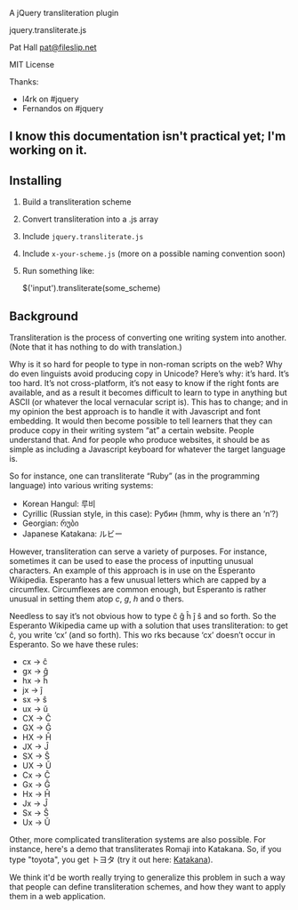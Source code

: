 A jQuery transliteration plugin

jquery.transliterate.js

Pat Hall pat@fileslip.net

MIT License

Thanks:

* l4rk on #jquery 
* Fernandos on #jquery 

I know this documentation isn't practical yet; I'm working on it.
-----------------------------------------------------------------

Installing
----------

1. Build a transliteration scheme
2. Convert transliteration into a .js array
3. Include `jquery.transliterate.js`
4. Include `x-your-scheme.js` (more on a possible naming convention soon)
5. Run something like: 

    $('input').transliterate(some_scheme)


Background
----------

Transliteration is the process of converting one writing system into another. (Note that it has nothing to do with translation.)

Why is it so hard for people to type in non-roman scripts on the web? Why do even linguists avoid producing copy in Unicode? Here’s why: it’s hard. It’s too hard. It’s not cross-platform, it’s not easy to know if the right fonts are available, and as a result it becomes difficult to learn to type in anything but ASCII (or whatever the local vernacular script is). This has to change; and in my opinion the best approach is to handle it with Javascript and font embedding. It would then become possible to tell learners that they can produce copy in their writing system “at” a certain website. People understand that. And for people who produce websites, it should be as simple as including a Javascript keyboard for whatever the target language is.

So for instance, one can transliterate  “Ruby” (as in the programming language) into various writing systems:

* Korean Hangul: 루비
* Cyrillic (Russian style, in this case): Рубин (hmm, why is there an ‘n’?)
* Georgian: რუბი
* Japanese Katakana: ルビー

However, transliteration can serve a variety of purposes. For instance, sometimes it can be used to ease the process of inputting unusual characters. An example of this approach is in use on the 
Esperanto Wikipedia. Esperanto has a few unusual letters which are capped by a circumflex. Circumflexes are common enough, but Esperanto is rather unusual in setting them atop _c_, _g_, _h_ and o
thers.

Needless to say it’s not obvious how to type ĉ ĝ ĥ ĵ ŝ and so forth. So the Esperanto Wikipedia came up with a solution that uses transliteration: to get ĉ, you write ‘cx’ (and so forth). This wo
rks because ‘cx’ doesn’t occur in Esperanto. So we have these rules:

* cx → ĉ
* gx → ĝ
* hx → ĥ
* jx → ĵ
* sx → ŝ
* ux → ŭ
* CX → Ĉ
* GX → Ĝ
* HX → Ĥ
* JX → Ĵ
* SX → Ŝ
* UX → Ŭ
* Cx → Ĉ
* Gx → Ĝ
* Hx → Ĥ
* Jx → Ĵ
* Sx → Ŝ
* Ux → Ŭ

Other, more complicated transliteration systems are also possible. For instance, here's a demo that transliterates Romaji into Katakana. So, if you type "toyota", you get トヨタ (try it out here: <a title="Katakana transliteration widget" href="http://ruphus.com/stash/katakana.html">Katakana</a>).

We think it'd be worth really trying to generalize this problem in such a way that people can define transliteration schemes, and how they want to apply them in a web application.
